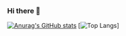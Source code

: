 ### Hi there 👋
[![Anurag's GitHub stats](https://github-readme-stats.vercel.app/api?username=phjlia2430)](https://github.com/anuraghazra/github-readme-stats)
[![Top Langs](https://github-readme-stats.vercel.app/api/top-langs/?username=phjlia2430&layout=compact)]
<!--
**phjlia2430/phjlia2430** is a ✨ _special_ ✨ repository because its `README.md` (this file) appears on your GitHub profile.

Here are some ideas to get you started:

- 🔭 I’m currently working on ...
- 🌱 I’m currently learning ...
- 👯 I’m looking to collaborate on ...
- 🤔 I’m looking for help with ...
- 💬 Ask me about ...
- 📫 How to reach me: ...
- 😄 Pronouns: ...
- ⚡ Fun fact: ...
-->


 


